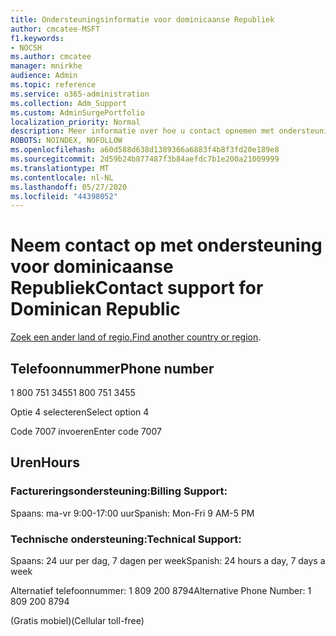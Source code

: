 ```yaml
---
title: Ondersteuningsinformatie voor dominicaanse Republiek
author: cmcatee-MSFT
f1.keywords:
- NOCSH
ms.author: cmcatee
manager: mnirkhe
audience: Admin
ms.topic: reference
ms.service: o365-administration
ms.collection: Adm_Support
ms.custom: AdminSurgePortfolio
localization_priority: Normal
description: Meer informatie over hoe u contact opnemen met ondersteuning voor uw land of regio.
ROBOTS: NOINDEX, NOFOLLOW
ms.openlocfilehash: a60d588d638d1389366a6883f4b8f3fd20e189e8
ms.sourcegitcommit: 2d59b24b877487f3b84aefdc7b1e200a21009999
ms.translationtype: MT
ms.contentlocale: nl-NL
ms.lasthandoff: 05/27/2020
ms.locfileid: "44398052"
---
```

# <a name="contact-support-for-dominican-republic"></a><span data-ttu-id="24241-103">Neem contact op met ondersteuning voor dominicaanse Republiek</span><span class="sxs-lookup"><span data-stu-id="24241-103">Contact support for Dominican Republic</span></span>

<span data-ttu-id="24241-104">[Zoek een ander land of regio.](../contact-support-for-business-products.md)</span><span class="sxs-lookup"><span data-stu-id="24241-104">[Find another country or region](../contact-support-for-business-products.md).</span></span>

## <a name="phone-number"></a><span data-ttu-id="24241-105">Telefoonnummer</span><span class="sxs-lookup"><span data-stu-id="24241-105">Phone number</span></span>
<span data-ttu-id="24241-106">1 800 751 3455</span><span class="sxs-lookup"><span data-stu-id="24241-106">1 800 751 3455</span></span>

<span data-ttu-id="24241-107">Optie 4 selecteren</span><span class="sxs-lookup"><span data-stu-id="24241-107">Select option 4</span></span>

<span data-ttu-id="24241-108">Code 7007 invoeren</span><span class="sxs-lookup"><span data-stu-id="24241-108">Enter code 7007</span></span>

## <a name="hours"></a><span data-ttu-id="24241-109">Uren</span><span class="sxs-lookup"><span data-stu-id="24241-109">Hours</span></span>
### <a name="billing-support"></a><span data-ttu-id="24241-110">Factureringsondersteuning:</span><span class="sxs-lookup"><span data-stu-id="24241-110">Billing Support:</span></span>

<span data-ttu-id="24241-111">Spaans: ma-vr 9:00-17:00 uur</span><span class="sxs-lookup"><span data-stu-id="24241-111">Spanish: Mon-Fri 9 AM-5 PM</span></span>

### <a name="technical-support"></a><span data-ttu-id="24241-112">Technische ondersteuning:</span><span class="sxs-lookup"><span data-stu-id="24241-112">Technical Support:</span></span>

<span data-ttu-id="24241-113">Spaans: 24 uur per dag, 7 dagen per week</span><span class="sxs-lookup"><span data-stu-id="24241-113">Spanish: 24 hours a day, 7 days a week</span></span>

<span data-ttu-id="24241-114">Alternatief telefoonnummer: 1 809 200 8794</span><span class="sxs-lookup"><span data-stu-id="24241-114">Alternative Phone Number: 1 809 200 8794</span></span>

<span data-ttu-id="24241-115">(Gratis mobiel)</span><span class="sxs-lookup"><span data-stu-id="24241-115">(Cellular toll-free)</span></span>
